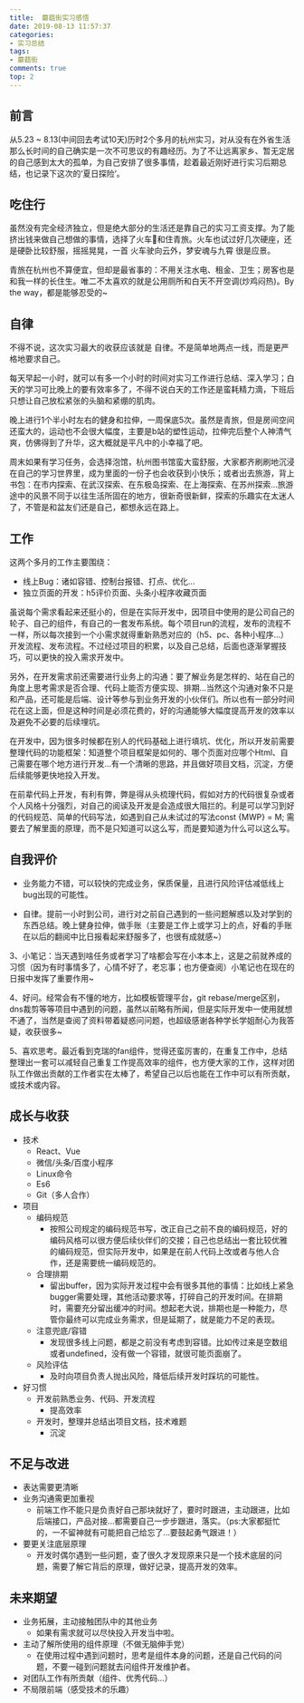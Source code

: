 ```yaml
---
title:  蘑菇街实习感悟
date: 2019-08-13 11:57:37
categories:
- 实习总结
tags:
- 蘑菇街
comments: true
top: 2
---
```


## 前言
从5.23 ~ 8.13(中间回去考试10天)历时2个多月的杭州实习，对从没有在外省生活那么长时间的自己确实是一次不可思议的有趣经历。为了不让远离家乡、暂无定居的自己感到太大的孤单，为自己安排了很多事情，趁着最近刚好进行实习后期总结，也记录下这次的‘夏日探险’。

## 吃住行
虽然没有完全经济独立，但是绝大部分的生活还是靠自己的实习工资支撑。为了能挤出钱来做自己想做的事情，选择了火车🚆和住青旅。火车也试过好几次硬座，还是硬卧比较舒服，摇摇晃晃，一首 火车驶向云外，梦安魂与九霄 很是应景。

青旅在杭州也不算便宜，但却是最省事的：不用关注水电、租金、卫生；房客也是和我一样的长住生。唯二不太喜欢的就是公用厕所和白天不开空调(炒鸡闷热)。By the way，都是能够忍受的~

## 自律
不得不说，这次实习最大的收获应该就是 自律。不是简单地两点一线，而是更严格地要求自己。

每天早起一小时，就可以有多一个小时的时间对实习工作进行总结、深入学习；白天的学习可比晚上的要有效率多了，不得不说白天的工作还是蛮耗精力滴，下班后只想让自己放松紧张的头脑和紧绷的肌肉。

晚上进行1个半小时左右的健身和拉伸，一周保底5次。虽然是青旅，但是房间空间还蛮大的，运动也不会很大幅度，主要是b站的塑性运动，拉伸完后整个人神清气爽，仿佛得到了升华，这大概就是平凡中的小幸福了吧。

周末如果有学习任务，会选择泡馆，杭州图书馆蛮大蛮舒服，大家都齐刷刷地沉浸在自己的学习世界里，成为里面的一份子也会收获到小快乐；或者出去旅游，背上书包：在市内探索、在武汉探索、在东极岛探索、在上海探索、在苏州探索...旅游途中的风景不同于以往生活所固在的地方，很新奇很新鲜，探索的乐趣实在太迷人了，不管是和盆友们还是自己，都想永远在路上。

## 工作
这两个多月的工作主要围绕：
- 线上Bug：诸如容错、控制台报错、打点、优化...
- 独立页面的开发：h5评价页面、头条小程序收藏页面

虽说每个需求看起来还挺小的，但是在实际开发中，因项目中使用的是公司自己的轮子、自己的组件，有自己的一套发布系统。每个项目run的流程，发布的流程不一样，所以每次接到一个小需求就得重新熟悉对应的（h5、pc、各种小程序...）开发流程、发布流程。不过经过项目的积累，以及自己总结，后面也逐渐掌握技巧，可以更快的投入需求开发中。

另外，在开发需求前还需要进行业务上的沟通：要了解业务是怎样的、站在自己的角度上思考需求是否合理、代码上能否方便实现、排期...当然这个沟通对象不只是和产品，还可能是后端、设计等参与到业务开发的小伙伴们。所以也有一部分时间花在这上面，但是这种时间是必须花费的，好的沟通能够大幅度提高开发的效率以及避免不必要的后续埋坑。

在开发中，因为很多时候都在别人的代码基础上进行填坑、优化，所以开发前需要整理代码的功能框架：知道整个项目框架是如何的、哪个页面对应哪个Html、自己需要在哪个地方进行开发...有一个清晰的思路，并且做好项目文档，沉淀，方便后续能够更快地投入开发。

在前辈代码上开发，有利有弊，弊是得从头梳理代码，假如对方的代码很复杂或者个人风格十分强烈，对自己的阅读及开发是会造成很大阻拦的。利是可以学习到好的代码规范、简单的代码写法，如遇到自己从未试过的写法const {MWP} = M; 需要去了解里面的原理，而不是只知道可以这么写，而是要知道为什么可以这么写。

## 自我评价
- 业务能力不错，可以较快的完成业务，保质保量，且进行风险评估减低线上bug出现的可能性。

- 自律。提前一小时到公司，进行对之前自己遇到的一些问题解惑以及对学到的东西总结。晚上健身拉伸，做手账（主要是工作上或学习上的点，好看的手账在以后的翻阅中比日报看起来舒服多了，也很有成就感~）

3、小笔记：当天遇到啥任务或者学习了啥都会写在小本本上，这是之前就养成的习惯（因为有时事情多了，心情不好了，老忘事；也方便查阅）小笔记也在现在的日报中发挥了重要作用~

4、好问。经常会有不懂的地方，比如模板管理平台，git rebase/merge区别，dns裁剪等等项目中遇到的问题，虽然以前略有所闻，但是实际开发中一使用就想不通了，当然是查阅了资料带着疑惑问问题，也超级感谢各种学长学姐耐心为我答疑，收获很多~

5、喜欢思考。最近看到克瑞的fan组件，觉得还蛮厉害的，在重复工作中，总结整理出一套可以减轻自己重复工作提高效率的组件，也方便大家的工作，这样对团队工作做出贡献的工作者实在太棒了，希望自己以后也能在工作中可以有所贡献，或技术或内容。

## 成长与收获
- 技术
  - React、Vue
  - 微信/头条/百度小程序
  - Linux命令
  - Es6
  - Git（多人合作）
- 项目
  - 编码规范
  	- 按照公司规定的编码规范书写，改正自己之前不良的编码规范，好的编码风格可以很方便后续伙伴们的交接；自己也总结出一套比较优雅的编码规范，但实际开发中，如果是在前人代码上改或者与他人合作，还是需要统一编码规范的。 
  - 合理排期
  	- 留出buffer，因为实际开发过程中会有很多其他的事情：比如线上紧急bugger需要处理，其他活动要求等，打碎自己的开发时间。在排期时，需要充分留出缓冲的时间。想起老大说，排期也是一种能力，尽管你最终可以完成业务需求，但是延期了，就是能力不足的表现。
  - 注意兜底/容错
  	- 发现很多线上问题，都是之前没有考虑到容错。比如传过来是空数组或者undefined，没有做一个容错，就很可能页面崩了。
  - 风险评估
  	- 及时向项目负责人抛出风险，降低后续开发时踩坑的可能性。
- 好习惯
  - 开发前熟悉业务、代码、开发流程
  	- 提高效率
  - 开发时，整理并总结出项目文档，技术难题
  	- 沉淀

## 不足与改进
- 表达需要更清晰
- 业务沟通需更加重视
	- 前端工作不能只是负责好自己那块就好了，要时时跟进，主动跟进，比如后端接口，产品对接...都需要自己一步步跟进，落实。（ps:大家都挺忙的，一不留神就有可能把自己给忘了...要鼓起勇气跟进！）
- 要更关注底层原理
	- 开发时偶尔遇到一些问题，查了很久才发现原来只是一个技术底层的问题，需要了解它背后的原理，做好记录，提高开发的效率。

## 未来期望
- 业务拓展，主动接触团队中的其他业务
	- 如果有需求就可以尽快投入开发当中啦。
- 主动了解所使用的组件原理（不做无脑伸手党）
	- 在使用过程中遇到问题时，思考是组件本身的问题，还是自己代码的问题，不要一碰到问题就去问组件开发维护者。
- 对团队工作有所贡献（组件、优秀代码...）
- 不局限前端（感受技术的乐趣）

